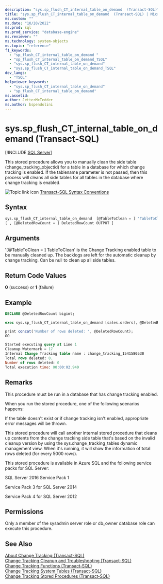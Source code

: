 ```yaml
---
description: "sys.sp_flush_CT_internal_table_on_demand  (Transact-SQL)"
title: "sys.sp_flush_CT_internal_table_on_demand  (Transact-SQL) | Microsoft Docs"
ms.custom: ""
ms.date: "10/20/2022"
ms.prod: sql
ms.prod_service: "database-engine"
ms.reviewer: ""
ms.technology: system-objects
ms.topic: "reference"
f1_keywords: 
  - "sp_flush_CT_internal_table_on_demand "
  - "sp_flush_CT_internal_table_on_demand_TSQL"
  - "sys.sp_flush_CT_internal_table_on_demand"
  - "sys.sp_flush_CT_internal_table_on_demand_TSQL"
dev_langs: 
  - "TSQL"
helpviewer_keywords: 
  - "sys.sp_flush_CT_internal_table_on_demand"
  - "sp_flush_CT_internal_table_on_demand"
ms.assetid: 
author: JetterMcTedder
ms.author: bspendolini
---
```

# sys.sp_flush_CT_internal_table_on_demand (Transact-SQL)

[!INCLUDE [SQL Server](../../includes/applies-to-version/sqlserver.md)]

  This stored procedure allows you to manually clean the side table (change_tracking_objectid) for a table in a database for which change tracking is enabled. If the tablename parameter is not passed, then this process will cleans all side tables for all tables in the database where change tracking is enabled.
  
 ![Topic link icon](../../database-engine/configure-windows/media/topic-link.gif "Topic link icon") [Transact-SQL Syntax Conventions](../../t-sql/language-elements/transact-sql-syntax-conventions-transact-sql.md)  
  
## Syntax

```sql
sys.sp_flush_CT_internal_table_on_demand  [@TableToClean = ] 'TableToClean'
[ , [@DeletedRowCount = ] DeletedRowCount OUTPUT ]
```

## Arguments

'[@TableToClean = ] TableToClean' is the Change Tracking enabled table to be manually cleaned up. The backlogs are left for the automatic cleanup by change tracking. Can be null to clean up all side tables.

## Return Code Values

 **0** (success) or **1** (failure)

## Example

```sql
DECLARE @DeletedRowCount bigint;

exec sys.sp_flush_CT_internal_table_on_demand [sales.orders], @DeletedRowCount = @DeletedRowCount OUTPUT;

print concat('Number of rows deleted: ', @DeletedRowCount);
GO

Started executing query at Line 1
Cleanup Watermark = 17
Internal Change Tracking table name : change_tracking_1541580530
Total rows deleted: 0.
Number of rows deleted: 0
Total execution time: 00:00:02.949
```
  
## Remarks  

This procedure must be run in a database that has change tracking enabled.

When you run the stored procedure, one of the following scenarios happens:

If the table doesn't exist or if change tracking isn't enabled, appropriate error messages will be thrown.

This stored procedure will call another internal stored procedure that cleans up contents from the change tracking side table that's based on the invalid cleanup version by using the sys.change_tracking_tables dynamic management view. When it's running, it will show the information of total rows deleted (for every 5000 rows).

This stored procedure is available in Azure SQL and the following service packs for SQL Server:

SQL Server 2016 Service Pack 1

Service Pack 3 for SQL Server 2014

Service Pack 4 for SQL Server 2012

## Permissions

 Only a member of the sysadmin server role or db_owner database role can execute this procedure.  
  
## See Also

 [About Change Tracking &#40;Transact-SQL&#41;](../../relational-databases/track-changes/about-change-tracking-sql-server.md)  
 [Change Tracking Cleanup and Troubleshooting &#40;Transact-SQL&#41;](../../relational-databases/track-changes/cleanup-and-troubleshooting-change-tracking-sql-server.md)  
 [Change Tracking Functions &#40;Transact-SQL&#41;](../../relational-databases/system-functions/change-tracking-functions-transact-sql.md)  
 [Change Tracking System Tables &#40;Transact-SQL&#41;](../../relational-databases/system-tables/change-tracking-tables-transact-sql.md)  
 [Change Tracking Stored Procedures &#40;Transact-SQL&#41;](../../relational-databases/system-stored-procedures/change-tracking-stored-procedures-transact-sql.md)  
